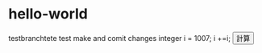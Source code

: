 # hello-world
testbranchtete
test make and comit changes
integer i = 1007;
i +=i;
<input type = "submit" value="計算" >
